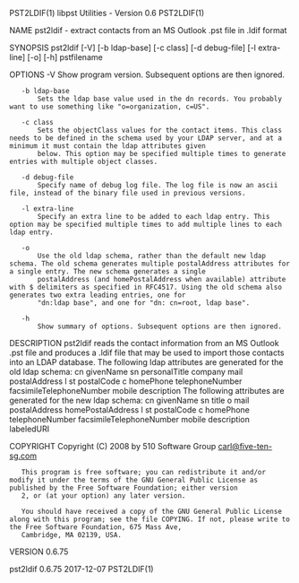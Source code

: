 PST2LDIF(1)                                                                      libpst Utilities - Version 0.6                                                                     PST2LDIF(1)

NAME
       pst2ldif - extract contacts from an MS Outlook .pst file in .ldif format

SYNOPSIS
       pst2ldif [-V] [-b ldap-base] [-c class] [-d debug-file] [-l extra-line] [-o] [-h] pstfilename

OPTIONS
       -V
           Show program version. Subsequent options are then ignored.

       -b ldap-base
           Sets the ldap base value used in the dn records. You probably want to use something like "o=organization, c=US".

       -c class
           Sets the objectClass values for the contact items. This class needs to be defined in the schema used by your LDAP server, and at a minimum it must contain the ldap attributes given
           below. This option may be specified multiple times to generate entries with multiple object classes.

       -d debug-file
           Specify name of debug log file. The log file is now an ascii file, instead of the binary file used in previous versions.

       -l extra-line
           Specify an extra line to be added to each ldap entry. This option may be specified multiple times to add multiple lines to each ldap entry.

       -o
           Use the old ldap schema, rather than the default new ldap schema. The old schema generates multiple postalAddress attributes for a single entry. The new schema generates a single
           postalAddress (and homePostalAddress when available) attribute with $ delimiters as specified in RFC4517. Using the old schema also generates two extra leading entries, one for
           "dn:ldap base", and one for "dn: cn=root, ldap base".

       -h
           Show summary of options. Subsequent options are then ignored.

DESCRIPTION
       pst2ldif reads the contact information from an MS Outlook .pst file and produces a .ldif file that may be used to import those contacts into an LDAP database. The following ldap
       attributes are generated for the old ldap schema:
           cn
           givenName
           sn
           personalTitle
           company
           mail
           postalAddress
           l
           st
           postalCode
           c
           homePhone
           telephoneNumber
           facsimileTelephoneNumber
           mobile
           description
       The following attributes are generated for the new ldap schema:
           cn
           givenName
           sn
           title
           o
           mail
           postalAddress
           homePostalAddress
           l
           st
           postalCode
           c
           homePhone
           telephoneNumber
           facsimileTelephoneNumber
           mobile
           description
           labeledURI

COPYRIGHT
       Copyright (C) 2008 by 510 Software Group <carl@five-ten-sg.com>

       This program is free software; you can redistribute it and/or modify it under the terms of the GNU General Public License as published by the Free Software Foundation; either version
       2, or (at your option) any later version.

       You should have received a copy of the GNU General Public License along with this program; see the file COPYING. If not, please write to the Free Software Foundation, 675 Mass Ave,
       Cambridge, MA 02139, USA.

VERSION
       0.6.75

pst2ldif 0.6.75                                                                            2017-12-07                                                                               PST2LDIF(1)
